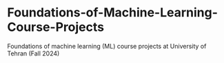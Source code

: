 # Foundations-of-Machine-Learning-Course-Projects
Foundations of machine learning (ML) course projects at University of Tehran (Fall 2024) 
